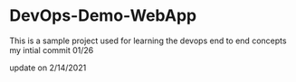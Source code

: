 # DevOps-Demo-WebApp
This is a sample project used for learning the devops end to end concepts
my intial commit 01/26

update on 2/14/2021

